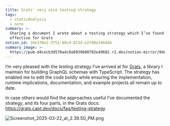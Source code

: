 ```yaml
---
title: Grats’ very nice testing strategy
tags:
  - staticAnalysis
  - note
summary: >-
  Sharing a document I wrote about a testing strategy which I’ve found quite
  effective for Grats
notion_id: 1be376e2-3751-80c4-813d-e2fd0e1464d4
summary_image: >-
  https://pub-d4cecb3d578a4c0a8939680792e49682.r2.dev/notion-mirror/84ebb48c-616a-4f51-ae9a-991a4e0a7e9b/73e4c845-9198-4aa4-bf4a-abcb619efae7/Screenshot_2025-03-22_at_2.39.50_PM.png
---
```

I’m very pleased with the testing strategy I’ve arrived at for [Grats](https://jordaneldredge.com/blog/grats/), a library I maintain for building GraphQL schemas with TypeScript. The strategy has enabled me to edit the code boldly while ensuring the implementation, runtime implications, documentation, and example projects all remain up to date.

In case others would find the approaches useful I’ve documented the strategy, and its four parts, in the Grats docs: <https://grats.capt.dev/docs/faq/testing-strategy>

![Screenshot\_2025-03-22\_at\_2.39.50\_PM.png](https://pub-d4cecb3d578a4c0a8939680792e49682.r2.dev/notion-mirror/84ebb48c-616a-4f51-ae9a-991a4e0a7e9b/73e4c845-9198-4aa4-bf4a-abcb619efae7/Screenshot_2025-03-22_at_2.39.50_PM.png)
